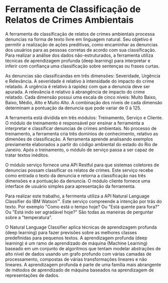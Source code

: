 # Ferramenta de Classificação de Relatos de Crimes Ambientais

A ferramenta de classificação de relatos de crimes ambientais processa denuncias na forma de texto livre em linguagem natural. Seu objetivo é permitir a realização de ações preditivas, como encaminhar as denuncias dos usuários para as pessoas corretas de acordo com sua classificação. Para realizar a análise dos dados não-estruturados, a ferramenta utiliza técnicas de aprendizagem profunda (deep learning) para interpretar e inferir com confiança uma classificação sobre sentenças ou frases curtas.

As denuncias são classificandas em três dimensões: Severidade, Urgência e Relevância. A severidade é relativo à intensidade do impacto do crime relatado. A urgência é relativo à rapidez com que a denuncia deve ser apurada. A relevância é relativo à abrangência de impacto do crime relatado. Cada dimensão possui uma escala de cinco níveis: Muito Baixo, Baixo, Médio, Alto e Muito Alto. A combinação dos níveis de cada dimensão determinam a pontuação da denuncia que pode variar de 0 à 125.

A ferramenta está dividida em três módulos: Treinamento, Serviço e Cliente. O módulo de treinamento é responsável por ensinar a ferramenta a interpretar e classificar denuncias de crimes ambientais. No processo de treinamento, a ferramenta cria três domínios de conhecimento, relativo as dimenões de classificação. A ferramenta aprende analisando exemplos previamente elaborados a partir do código ambiental do estado do Rio de Janeiro. Após o treinamento, o módulo de serviço passa a ser capaz de tratar textos inéditos. 

O módulo serviço fornece uma API Restful para que sistemas coletores de denuncias possam classificar os relatos de crimes. Este serviço recebe como entrada o texto da denuncia e retorna a classificação nas três dimensões e a pontuação da denuncia. O módulo cliente fornece uma interface de usuário simples para apresentação da ferramenta.

Para realizar este trabalho, a ferrmenta utiliza a API Natural Language Classifier do IBM Watson™. Este serviço compreende a intenção por trás do texto. Por exemplo "Como está o tempo hoje? Ou "Está quente para fora?" Ou "Está indo ser agradável hoje?" São todas as maneiras de perguntar sobre a "temperatura". 

O Natural Language Classifier aplica técnicas de aprendizagem profunda (deep learning) para fazer previsões sobre as melhores classes predefinidas para pequenos textos. A aprendizagem profunda (deep learning) é um ramo de aprendizado de máquina (Machine Learning) baseado em um conjunto de algoritmos que tentam modelar abstrações de alto nível de dados usando um grafo profundo com várias camadas de processamento, compostas de várias transformações lineares e não lineares. A aprendizagem profunda é parte de uma família mais abrangente de métodos de aprendizado de máquina baseados na aprendizagem de representações de dados.

